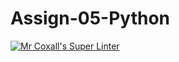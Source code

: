 # Assign-05-Python
[![Mr Coxall's Super Linter](https://github.com/ICS3U-Programming-Adwok-k/Assign-05-Python/workflows/Mr%20Coxall's%20Super%20Linter/badge.svg)](https://github.com/ICS3U-Programming-Adwok-k/Assign-05-Python/actions/)
